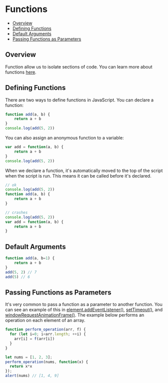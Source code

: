 

# Functions

- [Overview](#overview)
- [Defining Functions](#defining-functions)
- [Default Arguments](#default-arguments)
- [Passing Functions as Parameters](#passing-functions-as-parameters)

## Overview

Function allow us to isolate sections of code. You can learn more about functions [here](https://developer.mozilla.org/en-US/docs/Learn/JavaScript/Building_blocks/Build_your_own_function).


## Defining Functions

There are two ways to define functions in JavaScript. You can declare a function:

```JavaScript
function add(a, b) {
    return a + b
}
console.log(add(5, 2))
```

You can also assign an anonymous function to a variable:

```JavaScript
var add = function(a, b) {
    return a + b
}
console.log(add(5, 2))
```

When we declare a function, it's automatically moved to the top of the script when the script is run. This means it can be called before it's declared.

```javascript
// ok
console.log(add(5, 2))
function add(a, b) {
    return a + b
}

// crashes
console.log(add(5, 2))
var add = function(a, b) {
    return a + b
}
```

## Default Arguments

```javascript
function add(a, b=1) {
    return a + b
}
add(5, 2) // 7
add(5) // 6
```


## Passing Functions as Parameters

It's very common to pass a function as a parameter to another function. You can see an example of this in [element.addEventListener()](10%20-%20Events.md), [setTimeout()](12%20-%20Timing.md), and [windowRequestAnimationFrame()](13%20-%20Canvas%20Drawing.md). The example below performs an operation on each element of an array.

```javascript
function perform_operation(arr, f) {
  for (let i=0; i<arr.length; ++i) {
    arr[i] = f(arr[i])
  }
}

let nums = [1, 2, 3];
perform_operation(nums, function(x) {
  return x*x
});
alert(nums) // [1, 4, 9]
```